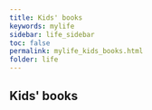```yaml
---
title: Kids' books
keywords: mylife
sidebar: life_sidebar
toc: false
permalink: mylife_kids_books.html
folder: life
---
```


## Kids' books